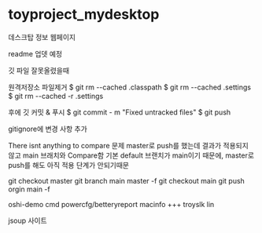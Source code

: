 # toyproject_mydesktop
데스크탑 정보 웹페이지

readme 업뎃 예정

깃 파일 잘못올렸을때

원격저장소 파일제거
$ git rm --cached .classpath
$ git rm --cached .settings
$ git rm --cached -r .settings

후에 깃 커밋 & 푸시
$ git commit - m "Fixed untracked files"
$ git push

gitignore에 변경 사항 추가

There isnt anything to compare 문제
master로 push를 했는데 결과가 적용되지 않고 main 브래치와 Compare함
기본 default 브랜치가 main이기 때문에, master로 push를 해도 아직 적용 단계가
안되기때문

git checkout master
git branch main master -f
git checkout main
git push orgin main -f


oshi-demo
cmd powercfg/betteryreport
macinfo +++
troyslk
lin

jsoup 사이트 








